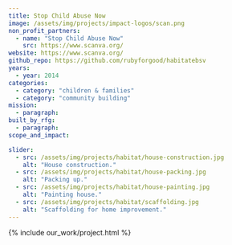 ```yaml
---
title: Stop Child Abuse Now
image: /assets/img/projects/impact-logos/scan.png
non_profit_partners:
  - name: "Stop Child Abuse Now"
    src: https://www.scanva.org/
website: https://www.scanva.org/
github_repo: https://github.com/rubyforgood/habitatebsv
years:
  - year: 2014
categories:
  - category: "children & families"
  - category: "community building"
mission:
  - paragraph:
built_by_rfg:
  - paragraph:
scope_and_impact:

slider:
  - src: /assets/img/projects/habitat/house-construction.jpg
    alt: "House construction."
  - src: /assets/img/projects/habitat/house-packing.jpg
    alt: "Packing up."
  - src: /assets/img/projects/habitat/house-painting.jpg
    alt: "Painting house."
  - src: /assets/img/projects/habitat/scaffolding.jpg
    alt: "Scaffolding for home improvement."
---
```


{% include our_work/project.html %}
